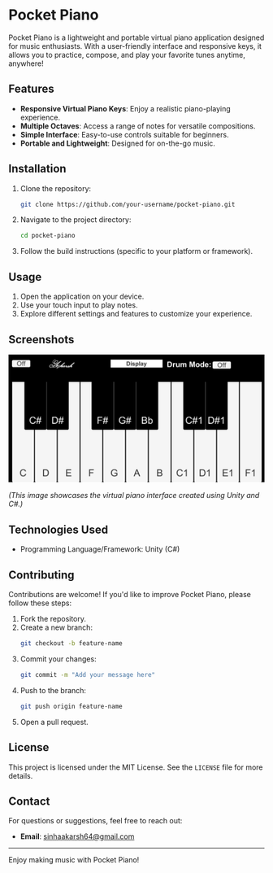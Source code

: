 # Pocket Piano

Pocket Piano is a lightweight and portable virtual piano application designed for music enthusiasts. With a user-friendly interface and responsive keys, it allows you to practice, compose, and play your favorite tunes anytime, anywhere!

## Features

- **Responsive Virtual Piano Keys**: Enjoy a realistic piano-playing experience.
- **Multiple Octaves**: Access a range of notes for versatile compositions.
- **Simple Interface**: Easy-to-use controls suitable for beginners.
- **Portable and Lightweight**: Designed for on-the-go music.

## Installation

1. Clone the repository:
   ```bash
   git clone https://github.com/your-username/pocket-piano.git
   ```
2. Navigate to the project directory:
   ```bash
   cd pocket-piano
   ```
3. Follow the build instructions (specific to your platform or framework).

## Usage

1. Open the application on your device.
2. Use your touch input to play notes.
3. Explore different settings and features to customize your experience.

## Screenshots

![Pocket Piano Interface](image.png)

*(This image showcases the virtual piano interface created using Unity and C#.)*

## Technologies Used

- Programming Language/Framework: Unity (C#)

## Contributing

Contributions are welcome! If you'd like to improve Pocket Piano, please follow these steps:

1. Fork the repository.
2. Create a new branch:
   ```bash
   git checkout -b feature-name
   ```
3. Commit your changes:
   ```bash
   git commit -m "Add your message here"
   ```
4. Push to the branch:
   ```bash
   git push origin feature-name
   ```
5. Open a pull request.

## License

This project is licensed under the MIT License. See the `LICENSE` file for more details.

## Contact

For questions or suggestions, feel free to reach out:
- **Email**: sinhaakarsh64@gmail.com

---

Enjoy making music with Pocket Piano!
